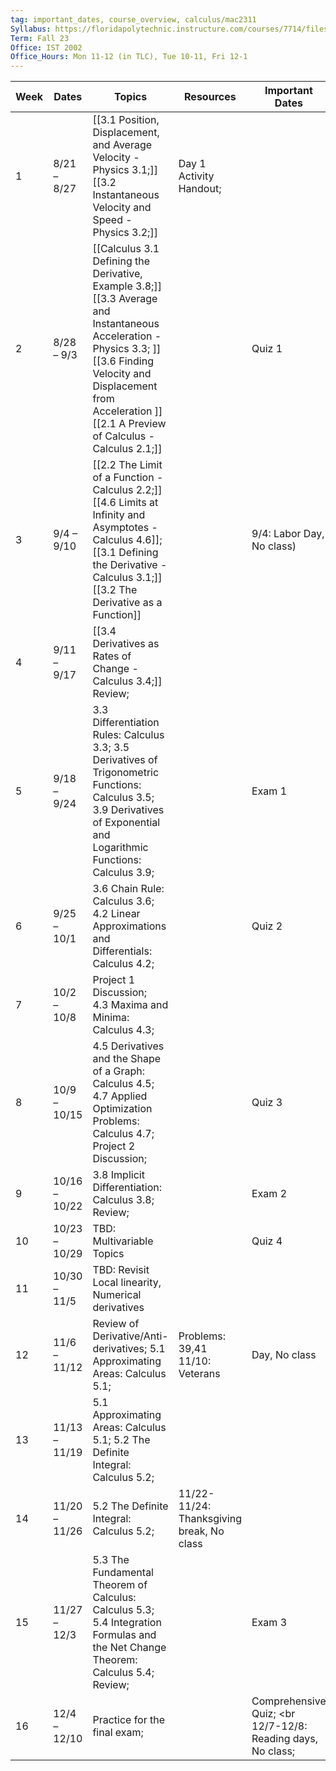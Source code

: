 ```yaml
---
tag: important_dates, course_overview, calculus/mac2311
Syllabus: https://floridapolytechnic.instructure.com/courses/7714/files/5875187?module_item_id=428651
Term: Fall 23
Office: IST 2002
Office_Hours: Mon 11-12 (in TLC), Tue 10-11, Fri 12-1
---
```





| Week | Dates         | Topics                                                                                                                                                                                                                                       | Resources                                 | Important Dates                                             |
| ---- | ------------- | -------------------------------------------------------------------------------------------------------------------------------------------------------------------------------------------------------------------------------------------- | ----------------------------------------- | ----------------------------------------------------------- |
| 1    | 8/21 – 8/27   | [[3.1 Position, Displacement, and Average Velocity - Physics 3.1;]]  <br>[[3.2 Instantaneous Velocity and Speed - Physics 3.2;]]                                                                                                             | Day 1 Activity Handout;                   |                                                             |
| 2    | 8/28 – 9/3    | [[Calculus 3.1 Defining the Derivative, Example 3.8;]]<br> [[3.3 Average and Instantaneous Acceleration - Physics 3.3;  ]]<br>[[3.6 Finding Velocity and Displacement from Acceleration ]] <br>[[2.1 A Preview of Calculus - Calculus 2.1;]] |                                           | Quiz 1                                                      |
| 3    | 9/4 – 9/10    | [[2.2 The Limit of a Function - Calculus 2.2;]] <br>[[4.6 Limits at Infinity and Asymptotes - Calculus 4.6]];  <br>[[3.1 Defining the Derivative - Calculus 3.1;]]<br>[[3.2 The Derivative as a Function]]<br>                     |                                           | 9/4: Labor Day, No class)                                   |
| 4    | 9/11 – 9/17   | [[3.4 Derivatives as Rates of Change -  Calculus 3.4;]]  <br>Review;                                                                                                                                                                               |                                           |                                                             |
| 5    | 9/18 – 9/24   | 3.3 Differentiation Rules: Calculus 3.3; 3.5 Derivatives of Trigonometric Functions: Calculus 3.5;  <br>3.9 Derivatives of Exponential and Logarithmic Functions: Calculus 3.9;                                                              |                                           | Exam 1                                                      |
| 6    | 9/25 – 10/1   | 3.6 Chain Rule: Calculus 3.6; 4.2 Linear Approximations and Differentials: Calculus 4.2;                                                                                                                                                     |                                           | Quiz 2                                                      |
| 7    | 10/2 – 10/8   | Project 1 Discussion;<br>4.3 Maxima and Minima: Calculus 4.3;                                                                                                                                                                                |                                           |                                                             |
| 8    | 10/9 – 10/15  | 4.5 Derivatives and the Shape of a Graph: <br>Calculus 4.5;<br>4.7 Applied Optimization Problems: <br> Calculus 4.7; <br>Project 2 Discussion;                                                                                               |                                           | Quiz 3                                                      |
| 9    | 10/16 – 10/22 | 3.8 Implicit Differentiation: Calculus 3.8; <br>Review;                                                                                                                                                                                      |                                           | Exam 2                                                      |
| 10   | 10/23 – 10/29 | TBD: Multivariable Topics                                                                                                                                                                                                                    |                                           | Quiz 4                                                      |
| 11   | 10/30 – 11/5  | TBD: Revisit Local linearity, Numerical derivatives                                                                                                                                                                                          |                                           |                                                             |
| 12   | 11/6 – 11/12  | Review of Derivative/Anti-derivatives; 5.1 Approximating Areas: Calculus 5.1;                                                                                                                                                                | Problems: 39,41 11/10: Veterans           | Day, No class                                               |
| 13   | 11/13 – 11/19 | 5.1 Approximating Areas: Calculus 5.1; 5.2 The Definite Integral: Calculus 5.2;                                                                                                                                                              |                                           |                                                             |
| 14   | 11/20 – 11/26 | 5.2 The Definite Integral: Calculus 5.2;                                                                                                                                                                                                     | 11/22-11/24: Thanksgiving break, No class |                                                             |
| 15   | 11/27 – 12/3  | 5.3 The Fundamental Theorem of Calculus: Calculus 5.3;  <br>5.4 Integration Formulas and the Net Change Theorem: Calculus 5.4; Review;                                                                                                       |                                           | Exam 3                                                      |
| 16   | 12/4 – 12/10  | Practice for the final exam;                                                                                                                                                                                                                 |                                           | Comprehensive Quiz;  <br 12/7-12/8: Reading days, No class; |
